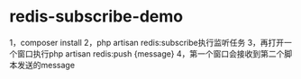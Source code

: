 # redis-subscribe-demo
1，composer install
2，php artisan redis:subscribe执行监听任务
3，再打开一个窗口执行php artisan redis:push {message}
4，第一个窗口会接收到第二个脚本发送的message

